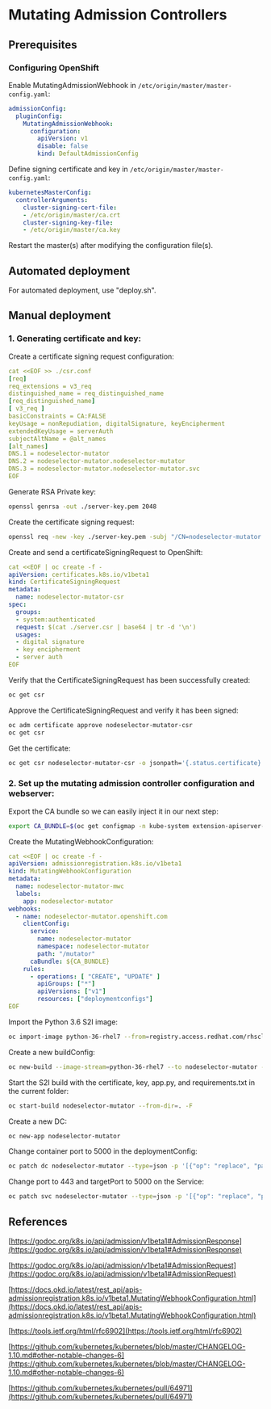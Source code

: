 # Mutating Admission Controllers
## Prerequisites
### Configuring OpenShift
Enable MutatingAdmissionWebhook in `/etc/origin/master/master-config.yaml`:
```yaml
admissionConfig:  
  pluginConfig:  
    MutatingAdmissionWebhook:  
      configuration:  
        apiVersion: v1  
        disable: false  
        kind: DefaultAdmissionConfig
```
Define signing certificate and key in `/etc/origin/master/master-config.yaml`:
```yaml
kubernetesMasterConfig:
  controllerArguments:
    cluster-signing-cert-file:
    - /etc/origin/master/ca.crt
    cluster-signing-key-file:
    - /etc/origin/master/ca.key
```
Restart the master(s) after modifying the configuration file(s).
## Automated deployment
For automated deployment, use "deploy.sh".
## Manual deployment
### 1. Generating certificate and key:
 Create a certificate signing request configuration:
```yaml
cat <<EOF >> ./csr.conf
[req]
req_extensions = v3_req
distinguished_name = req_distinguished_name
[req_distinguished_name]
[ v3_req ]
basicConstraints = CA:FALSE
keyUsage = nonRepudiation, digitalSignature, keyEncipherment
extendedKeyUsage = serverAuth
subjectAltName = @alt_names
[alt_names]
DNS.1 = nodeselector-mutator
DNS.2 = nodeselector-mutator.nodeselector-mutator
DNS.3 = nodeselector-mutator.nodeselector-mutator.svc
EOF
```
Generate RSA Private key:
```bash
openssl genrsa -out ./server-key.pem 2048
```
Create the certificate signing request:
```bash
openssl req -new -key ./server-key.pem -subj "/CN=nodeselector-mutator.nodeselector-mutator.svc" -out ./server.csr -config ./csr.conf
```
Create and send a certificateSigningRequest to OpenShift:
```yaml
cat <<EOF | oc create -f -
apiVersion: certificates.k8s.io/v1beta1
kind: CertificateSigningRequest
metadata:
  name: nodeselector-mutator-csr
spec:
  groups:
  - system:authenticated
  request: $(cat ./server.csr | base64 | tr -d '\n')
  usages:
  - digital signature
  - key encipherment
  - server auth
EOF
```
Verify that the CertificateSigningRequest has been successfully created:
```bash
oc get csr
```
Approve the CertificateSigningRequest and verify it has been signed:
```bash
oc adm certificate approve nodeselector-mutator-csr
oc get csr
```
Get the certificate:
```bash
oc get csr nodeselector-mutator-csr -o jsonpath='{.status.certificate}' | openssl base64 -d -A -out ./server-cert.pem
```
### 2. Set up the mutating admission controller configuration and webserver:
Export the CA bundle so we can easily inject it in our next step:
```bash
export CA_BUNDLE=$(oc get configmap -n kube-system extension-apiserver-authentication -o=jsonpath='{.data.client-ca-file}' | base64 | tr -d '\n')
```
Create the MutatingWebhookConfiguration:

```yaml
cat <<EOF | oc create -f -
apiVersion: admissionregistration.k8s.io/v1beta1
kind: MutatingWebhookConfiguration
metadata:
  name: nodeselector-mutator-mwc
  labels:
    app: nodeselector-mutator
webhooks:
  - name: nodeselector-mutator.openshift.com
    clientConfig:
      service:
        name: nodeselector-mutator
        namespace: nodeselector-mutator
        path: "/mutator"
      caBundle: ${CA_BUNDLE}
    rules:
      - operations: [ "CREATE", "UPDATE" ]
        apiGroups: ["*"]
        apiVersions: ["v1"]
        resources: ["deploymentconfigs"]
EOF
```
Import the Python 3.6 S2I image:
``` bash
oc import-image python-36-rhel7 --from=registry.access.redhat.com/rhscl/python-36-rhel7 --confirm
```
Create a new buildConfig:
```bash
oc new-build --image-stream=python-36-rhel7 --to nodeselector-mutator --binary=true
```
Start the S2I build with the certificate, key, app.py, and requirements.txt in the current folder:
``` bash
oc start-build nodeselector-mutator --from-dir=. -F
```
Create a new DC:
```bash
oc new-app nodeselector-mutator
```
Change container port to 5000 in the deploymentConfig:
```bash
oc patch dc nodeselector-mutator --type=json -p '[{"op": "replace", "path": "/spec/template/spec/containers/0/ports", "value":[{"containerPort":5000,"protocol":"TCP"}]}]'
```
Change port to 443 and targetPort to 5000 on the Service:
```bash
oc patch svc nodeselector-mutator --type=json -p '[{"op": "replace", "path": "/spec/ports", "value":[{"name":"443-5000-tcp","port":443,"targetPort":5000,"protocol":"TCP"}]}]'
```

## References        

[https://godoc.org/k8s.io/api/admission/v1beta1#AdmissionResponse](https://godoc.org/k8s.io/api/admission/v1beta1#AdmissionResponse)

[https://godoc.org/k8s.io/api/admission/v1beta1#AdmissionRequest](https://godoc.org/k8s.io/api/admission/v1beta1#AdmissionRequest)

[https://docs.okd.io/latest/rest_api/apis-admissionregistration.k8s.io/v1beta1.MutatingWebhookConfiguration.html](https://docs.okd.io/latest/rest_api/apis-admissionregistration.k8s.io/v1beta1.MutatingWebhookConfiguration.html)

[https://tools.ietf.org/html/rfc6902](https://tools.ietf.org/html/rfc6902)

[https://github.com/kubernetes/kubernetes/blob/master/CHANGELOG-1.10.md#other-notable-changes-6](https://github.com/kubernetes/kubernetes/blob/master/CHANGELOG-1.10.md#other-notable-changes-6)

[https://github.com/kubernetes/kubernetes/pull/64971](https://github.com/kubernetes/kubernetes/pull/64971)
